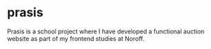 # prasis
Prasis is a school project where I have developed a functional auction website as part of my frontend studies at Noroff.
